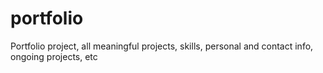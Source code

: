 # portfolio
Portfolio project, all meaningful projects, skills, personal and contact info, ongoing projects, etc
